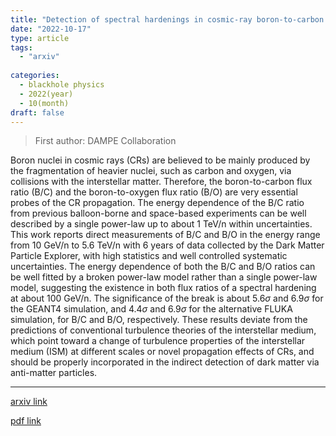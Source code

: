 ```yaml
---
title: "Detection of spectral hardenings in cosmic-ray boron-to-carbon and boron-to-oxygen flux ratios with DAMPE"
date: "2022-10-17"
type: article
tags:
  - "arxiv"
  
categories:
  - blackhole physics
  - 2022(year)
  - 10(month)
draft: false
---
```

> First author: DAMPE Collaboration

 Boron nuclei in cosmic rays (CRs) are believed to be mainly produced by the
fragmentation of heavier nuclei, such as carbon and oxygen, via collisions with
the interstellar matter. Therefore, the boron-to-carbon flux ratio (B/C) and
the boron-to-oxygen flux ratio (B/O) are very essential probes of the CR
propagation. The energy dependence of the B/C ratio from previous balloon-borne
and space-based experiments can be well described by a single power-law up to
about 1 TeV/n within uncertainties. This work reports direct measurements of
B/C and B/O in the energy range from 10 GeV/n to 5.6 TeV/n with 6 years of data
collected by the Dark Matter Particle Explorer, with high statistics and well
controlled systematic uncertainties. The energy dependence of both the B/C and
B/O ratios can be well fitted by a broken power-law model rather than a single
power-law model, suggesting the existence in both flux ratios of a spectral
hardening at about 100 GeV/n. The significance of the break is about
$5.6\sigma$ and $6.9\sigma$ for the GEANT4 simulation, and $4.4\sigma$ and
$6.9\sigma$ for the alternative FLUKA simulation, for B/C and B/O,
respectively. These results deviate from the predictions of conventional
turbulence theories of the interstellar medium, which point toward a change of
turbulence properties of the interstellar medium (ISM) at different scales or
novel propagation effects of CRs, and should be properly incorporated in the
indirect detection of dark matter via anti-matter particles.

---
[arxiv link](http://arxiv.org/abs/2210.08833v1)

[pdf link](http://arxiv.org/pdf/2210.08833v1)
